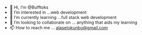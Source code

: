- 👋 Hi, I’m @Bufftoks
- 👀 I’m interested in ...web development
- 🌱 I’m currently learning ...full stack web development
- 💞️ I’m looking to collaborate on ... anything that aids my learning
- 📫 How to reach me ... alasetokunbo@gmail.com

<!---
Bufftoks/Bufftoks is a ✨ special ✨ repository because its `README.md` (this file) appears on your GitHub profile.
You can click the Preview link to take a look at your changes.
--->
